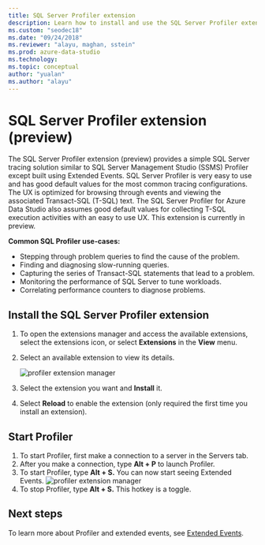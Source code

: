 ```yaml
---
title: SQL Server Profiler extension
description: Learn how to install and use the SQL Server Profiler extension (preview)—an easy-to-use SQL Server tracing solution similar to SSMS Profiler.
ms.custom: "seodec18"
ms.date: "09/24/2018"
ms.reviewer: "alayu, maghan, sstein"
ms.prod: azure-data-studio
ms.technology: 
ms.topic: conceptual
author: "yualan"
ms.author: "alayu"
---
```

# SQL Server Profiler extension (preview)

The SQL Server Profiler extension (preview) provides a simple SQL Server tracing solution similar to SQL Server Management Studio (SSMS) Profiler except built using Extended Events. SQL Server Profiler is very easy to use and has good default values for the most common tracing configurations. The UX is optimized for browsing through events and viewing the associated Transact-SQL (T-SQL) text. The SQL Server Profiler for Azure Data Studio also assumes good default values for collecting T-SQL execution activities with an easy to use UX. This extension is currently in preview.

**Common SQL Profiler use-cases:**

- Stepping through problem queries to find the cause of the problem.
- Finding and diagnosing slow-running queries.
- Capturing the series of Transact-SQL statements that lead to a problem.
- Monitoring the performance of SQL Server to tune workloads.
- Correlating performance counters to diagnose problems.


## Install the SQL Server Profiler extension

1. To open the extensions manager and access the available extensions, select the extensions icon, or select **Extensions** in the **View** menu.
2. Select an available extension to view its details.

   ![profiler extension manager](media/extensions/sql-server-profiler-extension/profiler-extension.png)

1. Select the extension you want and **Install** it.
2. Select **Reload** to enable the extension (only required the first time you install an extension).

## Start Profiler

1. To start Profiler, first make a connection to a server in the Servers tab.
2. After you make a connection, type **Alt + P** to launch Profiler.
3. To start Profiler, type **Alt + S.** You can now start seeing Extended Events.
    ![profiler extension manager](media/extensions/sql-server-profiler-extension/view-profiler.png)    
1. To stop Profiler, type **Alt + S.** This hotkey is a toggle.

## Next steps

To learn more about Profiler and extended events, see [Extended Events](https://docs.microsoft.com/sql/relational-databases/extended-events/extended-events).





